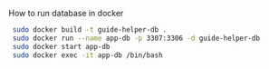 How to run database in docker

```bash
 sudo docker build -t guide-helper-db .
 sudo docker run --name app-db -p 3307:3306 -d guide-helper-db
 sudo docker start app-db
 sudo docker exec -it app-db /bin/bash
```
